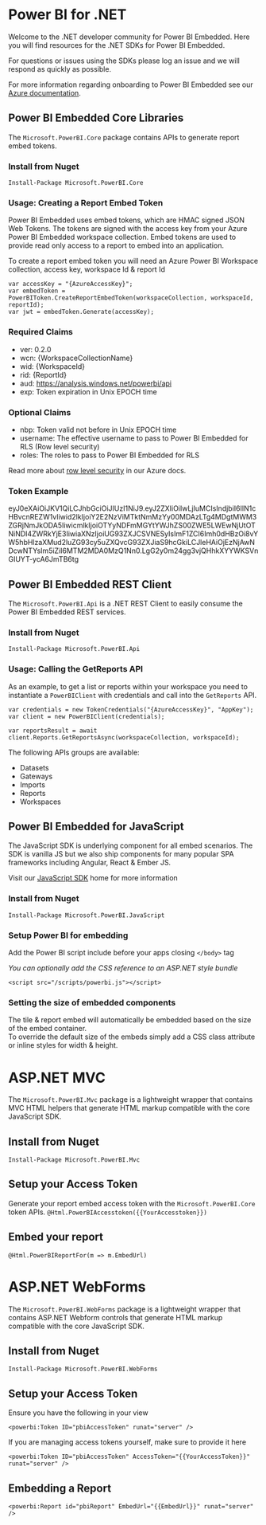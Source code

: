 # Power BI for .NET

Welcome to the .NET developer community for Power BI Embedded.  Here you will find resources for the .NET SDKs for Power BI Embedded.

For questions or issues using the SDKs please log an issue and we will respond as quickly as possible.

For more information regarding onboarding to Power BI Embedded see our [Azure documentation](https://azure.microsoft.com/en-us/services/power-bi-embedded/).

## Power BI Embedded Core Libraries
The `Microsoft.PowerBI.Core` package contains APIs to generate report embed tokens.

### Install from Nuget
`Install-Package Microsoft.PowerBI.Core`

### Usage: Creating a Report Embed Token
Power BI Embedded uses embed tokens, which are HMAC signed JSON Web Tokens.  The tokens are signed with the access key from your Azure Power BI Embedded workspace collection.
Embed tokens are used to provide read only access to a report to embed into an application.

To create a report embed token you will need an Azure Power BI Workspace collection, access key, workspace Id & report Id

```
var accessKey = "{AzureAccessKey}";
var embedToken = PowerBIToken.CreateReportEmbedToken(workspaceCollection, workspaceId, reportId);
var jwt = embedToken.Generate(accessKey);

```

### Required Claims
- ver: 0.2.0
- wcn: {WorkspaceCollectionName}
- wid: {WorkspaceId}
- rid: {ReportId}
- aud: https://analysis.windows.net/powerbi/api
- exp: Token expiration in Unix EPOCH time

### Optional Claims
- nbp: Token valid not before in Unix EPOCH time
- username: The effective username to pass to Power BI Embedded for RLS (Row level security)
- roles: The roles to pass to Power BI Embedded for RLS

Read more about [row level security](https://azure.microsoft.com/en-us/documentation/articles/power-bi-embedded-rls/) in our Azure docs.

### Token Example
eyJ0eXAiOiJKV1QiLCJhbGciOiJIUzI1NiJ9.eyJ2ZXIiOiIwLjIuMCIsIndjbiI6IlN1cHBvcnREZW1vIiwid2lkIjoiY2E2NzViMTktNmMzYy00MDAzLTg4MDgtMWM3ZGRjNmJkODA5IiwicmlkIjoiOTYyNDFmMGYtYWJhZS00ZWE5LWEwNjUtOTNiNDI4ZWRkYjE3IiwiaXNzIjoiUG93ZXJCSVNESyIsImF1ZCI6Imh0dHBzOi8vYW5hbHlzaXMud2luZG93cy5uZXQvcG93ZXJiaS9hcGkiLCJleHAiOjEzNjAwNDcwNTYsIm5iZiI6MTM2MDA0MzQ1Nn0.LgG2y0m24gg3vjQHhkXYYWKSVnGIUYT-ycA6JmTB6tg

## Power BI Embedded REST Client
The `Microsoft.PowerBI.Api` is a .NET REST Client to easily consume the Power BI Embedded REST services.

### Install from Nuget
`Install-Package Microsoft.PowerBI.Api`

### Usage: Calling the GetReports API
As an example, to get a list or reports within your workspace you need to instantiate a `PowerBIClient` with credentials and call into the `GetReports` API.
```
var credentials = new TokenCredentials("{AzureAccessKey}", "AppKey");
var client = new PowerBIClient(credentials);

var reportsResult = await client.Reports.GetReportsAsync(workspaceCollection, workspaceId);

```

The following APIs groups are available:

- Datasets
- Gateways
- Imports
- Reports
- Workspaces

## Power BI Embedded for JavaScript
The JavaScript SDK is underlying component for all embed scenarios.  The SDK is vanilla JS but we also ship components for many popular SPA frameworks including Angular, React & Ember JS.  

Visit our [JavaScript SDK](https://github.com/Microsoft/powerbi-javascript) home for more information

### Install from Nuget
`Install-Package Microsoft.PowerBI.JavaScript`

### Setup Power BI for embedding
Add the Power BI script include before your apps closing `</body>` tag

*You can optionally add the CSS reference to an ASP.NET style bundle*

`<script src="/scripts/powerbi.js"></script>`

### Setting the size of embedded components
The tile & report embed will automatically be embedded based on the size of the embed container.  
To override the default size of the embeds simply add a CSS class attribute or inline styles for width & height.

# ASP.NET MVC
The `Microsoft.PowerBI.Mvc` package is a lightweight wrapper that contains MVC HTML helpers that generate HTML markup compatible with the core JavaScript SDK.

## Install from Nuget
`Install-Package Microsoft.PowerBI.Mvc`

## Setup your Access Token
Generate your report embed access token with the `Microsoft.PowerBI.Core` token APIs.
`@Html.PowerBIAccesstoken({{YourAccesstoken}})`

## Embed your report
`@Html.PowerBIReportFor(m => m.EmbedUrl)`

# ASP.NET WebForms
The `Microsoft.PowerBI.WebForms` package is a lightweight wrapper that contains ASP.NET Webform controls that generate HTML markup compatible with the core JavaScript SDK.
## Install from Nuget
`Install-Package Microsoft.PowerBI.WebForms`

## Setup your Access Token
Ensure you have the following in your view

`<powerbi:Token ID="pbiAccessToken" runat="server" />`

If you are managing access tokens yourself, make sure to provide it here

`<powerbi:Token ID="pbiAccessToken" AccessToken="{{YourAccessToken}}" runat="server" />`

## Embedding a Report

`<powerbi:Report id="pbiReport" EmbedUrl="{{EmbedUrl}}" runat="server" />`
